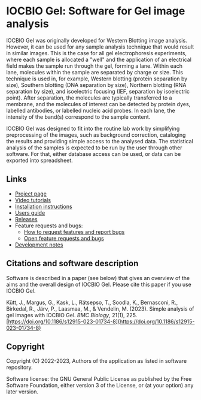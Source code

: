 # IOCBIO Gel: Software for Gel image analysis

IOCBIO Gel was originally developed for Western Blotting image analysis. However, it can be used
for any sample analysis technique that would result in similar images. This is the case for all gel electrophoresis experiments, where each sample is allocated
a "well" and the application of an electrical field makes the sample run through the gel, forming a lane. Within each lane, molecules within the sample are separated by charge or size. This technique is used in, for example, Western blotting (protein separation by size), Southern blotting (DNA separation by size), Northern blotting (RNA separation by size), and isoelectric focusing (IEF, separation by isoelectric point). After separation, the molecules are typically transferred to a membrane, and the molecules of interest can be detected by protein dyes, labelled antibodies, or labelled nucleic acid probes. In each lane, the intensity of the band(s) correspond to the sample content. 

IOCBIO Gel was designed to fit into the routine lab work by simplifying preprocessing of the images, such as 
background correction, cataloging the results and providing simple access to the analysed data. 
The statistical analysis of the samples is expected to be run by the user through other software. 
For that, either database access can be used, or data can be exported into spreadsheet.

## Links

- [Project page](https://gitlab.com/iocbio/gel)
- [Video tutorials](https://www.youtube.com/playlist?list=PLpBSXtqUd-Rq29Vx3_9B5901i2ov_nGc1)
- [Installation instructions](install.md)
- [Users guide](users.md)
- [Releases](https://gitlab.com/iocbio/gel/-/releases)
- Feature requests and bugs:
    - [How to request features and report bugs](https://iocbio.gitlab.io/gel/users/#bugs-and-feature-requests)
    - [Open feature requests and bugs](https://gitlab.com/iocbio/gel/issues)
- [Development notes](development.md)


## Citations and software description

Software is described in a paper (see below) that gives an overview of
the aims and the overall design of IOCBIO Gel. Please cite this paper
if you use IOCBIO Gel.

Kütt, J., Margus, G., Kask, L., Rätsepso, T., Soodla, K., Bernasconi,
R., Birkedal, R., Järv, P., Laasmaa, M., & Vendelin, M. (2023). Simple
analysis of gel images with IOCBIO Gel. _BMC Biology_, 21(1), 225.
[https://doi.org/10.1186/s12915-023-01734-8](https://doi.org/10.1186/s12915-023-01734-8)

## Copyright

Copyright (C) 2022-2023, Authors of the application as listed in software repository.

Software license: the GNU General Public License as published by the
Free Software Foundation, either version 3 of the License, or (at your
option) any later version.
